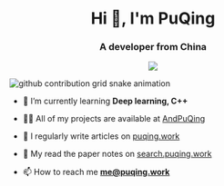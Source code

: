 <h1 align="center">Hi 👋, I'm PuQing</h1>
<h3 align="center">A developer from China</h3>

<p align="center">
  <img src="https://github-readme-streak-stats.herokuapp.com/?user=andpuqing"/>
</p>

![github contribution grid snake animation](https://github.com/AndPuQing/AndPuqing/blob/output/github-contribution-grid-snake.svg)

- 🌱 I’m currently learning **Deep learning, C++**

- 👨‍💻 All of my projects are available at [AndPuQing](https://github.com/AndPuQing)

- 📝 I regularly write articles on [puqing.work](http://puqing.work)

- 📜 My read the paper notes on [search.puqing.work](https://search.puqing.work)

- 📫 How to reach me **me@puqing.work**
